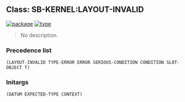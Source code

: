 ## Class: SB-KERNEL:LAYOUT-INVALID
[![package](https://img.shields.io/badge/Package-SB--KERNEL-5f9ea0.svg?style=social&colorA=999999)](../) [![type](https://img.shields.io/badge/Type-Class-5f9ea0.svg?style=social&colorA=999999)](../#class) 

> No description.

### Precedence list
```
(LAYOUT-INVALID TYPE-ERROR ERROR SERIOUS-CONDITION CONDITION SLOT-OBJECT T)
```
### Initargs
```
(DATUM EXPECTED-TYPE CONTEXT)
```
